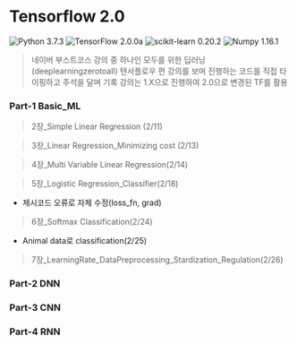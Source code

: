# Tensorflow 2.0

![Python 3.7.3](https://img.shields.io/badge/Python-3.7.3-blue.svg?style=plastic)
![TensorFlow 2.0.0a](https://img.shields.io/badge/TensorFlow-2.0.0a-orange.svg?style=plastic)
![scikit-learn 0.20.2](https://img.shields.io/badge/scikit--learn-0.20.2-red.svg?style=plastic)
![Numpy 1.16.1](https://img.shields.io/badge/numpy-1.16.1-blue.svg?style=plastic)

> 네이버 부스트코스 강의 중 하나인 모두를 위한 딥러닝(deeplearningzerotoall) 텐서플로우 편
> 강의를 보며 진행하는 코드를 직접 타이핑하고 주석을 달며 기록
> 강의는 1.X으로 진행하여 2.0으로 변경된 TF를 활용

### Part-1 Basic_ML

> 2장_Simple Linear Regression (2/11)

> 3장_Linear Regression_Minimizing cost (2/13)

> 4장_Multi Variable Linear Regression(2/14)

> 5장_Logistic Regression_Classifier(2/18)
* 제시코드 오류로 자체 수정(loss_fn, grad)

> 6장_Softmax Classification(2/24)
* Animal data로 classification(2/25)

> 7장_LearningRate_DataPreprocessing_Stardization_Regulation(2/26)

### Part-2 DNN

### Part-3 CNN

### Part-4 RNN
